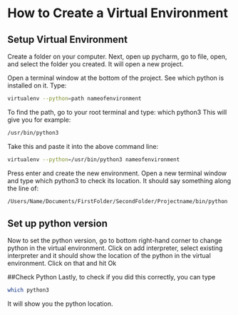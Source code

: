 # How to Create a Virtual Environment

## Setup Virtual Environment 

Create a folder on your computer. Next, open up pycharm, go to file, open, and select the folder you created. It will open a new project.

Open a terminal window at the bottom of the project. See which python is installed on it.
Type:
```bash
virtualenv --python=path nameofenvironment
```

 To find the path, go to your root terminal and type:
which python3
This will give you for example:
```bash
/usr/bin/python3
```
Take this and paste it into the above command line:
```bash
virtualenv --python=/usr/bin/python3 nameofenvironment
```

Press enter and create the new environment. Open a new terminal window and type which python3 to check its location. It should say something along the line of:
```bash
/Users/Name/Documents/FirstFolder/SecondFolder/Projectname/bin/python
```
## Set up python version
Now to set the python version, go to bottom right-hand corner to change python in the virtual environment. Click on add interpreter, select existing interpreter and it should show the location of the python in the virtual environment. Click on that and hit Ok

##Check Python
Lastly, to check if you did this correctly, you can type
```bash
which python3
```
It will show you the python location.